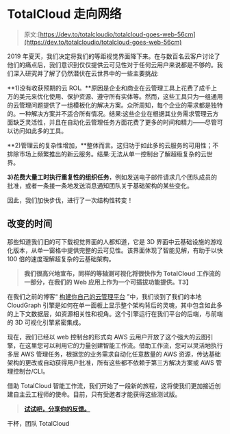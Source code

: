 # TotalCloud 走向网络

> 原文:[https://dev.to/totalcloudio/totalcloud-goes-web-56cm](https://dev.to/totalcloudio/totalcloud-goes-web-56cm)

2019 年夏天，我们决定将我们的等距视觉界面降下来。在与数百名云客户讨论了他们的痛点后，我们意识到仅仅提供云可见性对于任何云用户来说都是不够的。我们深入研究并了解了仍然潜伏在云世界中的一些主要挑战:

**1)没有收获预期的云 ROI。**原因是企业和商业在云管理工具上花费了成千上万的美元来优化使用、保护资源、遵守所有实体等。然而，这些工具只为一组通用的云管理问题提供了一组模板化的解决方案。众所周知，每个企业的需求都是独特的。一种解决方案并不适合所有情况。结果:这些企业在根据其业务需求管理云方面缺乏灵活性，并且在自动化云管理任务方面花费了更多的时间和精力——尽管可以访问如此多的工具。

**2)管理云的复杂性增加，**整体而言。这归功于如此多的云服务的可用性；不排除市场上频繁推出的新云服务。结果:无法从单一控制台了解超级复杂的云世界。

**3)花费大量工时执行重复性的组织任务**，例如发送电子邮件请求几个团队成员的批准，或者一条接一条地发送消息通知团队关于基础架构的某些变化。

因此，我们加快步伐，进行了一次结构性转变！

## 改变的时间

那些知道我们旧的可下载视觉界面的人都知道，它是 3D 界面中云基础设施的游戏化版本，从单一窗格中提供完整的云可见性。该界面体现了智能见解，有助于以快 100 倍的速度理解超复杂的云基础架构。

> **我们很高兴地宣布，同样的等轴测可视化将很快作为 TotalCloud 工作流的一部分，在我们的 Web 应用上作为一个可插拔功能提供。T3】**

在我们之前的博客“ [构建你自己的云管理平台](https://blog.totalcloud.io/build-your-own-cloud-management-platform/) ”中，我们谈到了我们的本地 CloudGraph 引擎是如何在单一面板上显示整个架构背后的灵魂，其中包含如此多的上下文数据层，如资源相关性和视角。这个引擎运行在我们平台的后端，与前端的 3D 可视化引擎紧密集成。

现在，我们已经以 web 控制台的形式向 AWS 云用户开放了这个强大的云图引擎，在这里您可以利用它的力量创建智能工作流。借助工作流，您可以灵活地执行多层 AWS 管理任务，根据您的业务需求自动化任意数量的 AWS 资源，传达基础架构的更改或自动获得用户批准，所有这些都不依赖于第三方解决方案或 AWS 管理控制台/CLI。

借助 TotalCloud 智能工作流，我们开始了一段新的旅程，这将使我们更加接近创建自主云工程师的使命。目前，只有受邀者才能获得这些测试版。

> [**试试吧，分享你的反馈。**](https://totalcloud.io/index.html#wf-form-Email-Form-Beta)

干杯，团队 TotalCloud